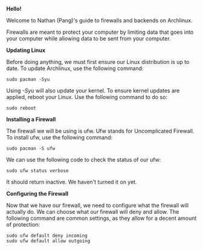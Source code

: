 **Hello!**

Welcome to Nathan (Pang)'s guide to firewalls and backends on Archlinux.

Firewalls are meant to protect your computer by limiting data that goes into your computer while allowing data to be sent from your computer.

**Updating Linux**

Before doing anything, we must first ensure our Linux distribution is up to date. To update Archlinux, use the following command:

    sudo pacman -Syu

Using *-Syu* will also update your kernel. To ensure kernel updates are applied, reboot your Linux. Use the following command to do so:

    sudo reboot

**Installing a Firewall**

The firewall we will be using is ufw. Ufw stands for Uncomplicated Firewall. To install ufw, use the following command:

    sudo pacman -S ufw

We can use the following code to check the status of our ufw:

    sudo ufw status verbose

It should return inactive. We haven't turned it on yet.

**Configuring the Firewall**

Now that we have our firewall, we need to configure what the firewall will actually do. We can choose what our firewall will deny and allow. The following command are common settings, as they allow for a decent amount of protection:

    sudo ufw default deny incoming
    sudo ufw default allow outgoing
